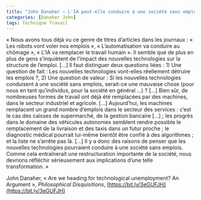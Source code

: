 ```yaml
---
title: "John Danaher – L'IA peut-elle conduire à une société sans emplois ?"
categories: [Danaher John]
tags: Technique Travail
---
```


« Nous avons tous déjà vu ce genre de titres d’articles dans les journaux : « Les robots vont voler nos emplois », « L’automatisation va conduire au chômage », « L’IA va remplacer le travail humain ». Il semble que de plus en plus de gens s’inquiètent de l’impact des nouvelles technologies sur la structure de l’emploi. […] Il faut distinguer deux questions liées : 1) Une question de fait : Les nouvelles technologies vont-elles réellement détruire les emplois ?, 2) Une question de valeur : Si les nouvelles technologies conduisent à une société sans emplois, serait-ce une mauvaise chose (pour nous en tant qu’individus, pour la société en général …) ? […] Bien sûr, de nombreuses formes de travail ont déjà été remplacées par des machines, dans le secteur industriel et agricole. […] Aujourd’hui, les machines remplacent un grand nombre d’emplois dans le secteur des services : c’est le cas des caisses de supermarché, de la gestion bancaire […] ; les progrès dans le domaine des véhicules autonomes semblent rendre possible le remplacement de la livraison et des taxis dans un futur proche ; le diagnostic médical pourrait lui-même bientôt être confié à des algorithmes ; et la liste ne s’arrête pas là. […] Il y a donc des raisons de penser que les nouvelles technologies pourraient conduire à une société sans emplois. Comme cela entraînerait une restructuration importante de la société, nous devrions réfléchir sérieusement aux implications d’une telle transformation. »

John Danaher, « Are we heading for technological unemployment? An Argument », _Philosophical Disquisitions_, [https://bit.ly/3eGUFJH](https://bit.ly/3eGUFJH)


